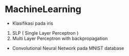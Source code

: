 # MachineLearning
- Klasifikasi pada iris
1. SLP ( Single Layer Perceptron )
2. Multi Layer Perceptron with backpropagation 

- Convolutional Neural Network pada MNIST database
